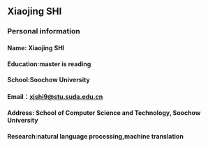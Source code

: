 
## Xiaojing SHI

### Personal information
#### Name: Xiaojing SHI
#### Education:master is reading
#### School:Soochow University
#### Email：xjshi9@stu.suda.edu.cn
#### Address: School of Computer Science and Technology, Soochow University
#### Research:natural language processing,machine translation
